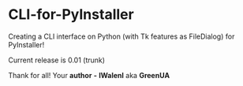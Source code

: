 CLI-for-PyInstaller
===================

Creating a CLI interface on Python (with Tk features as FileDialog) for PyInstaller!

Current release is 0.01 (trunk)














Thank for all! Your __author__ __-__ __lWalenl__ aka __GreenUA__
